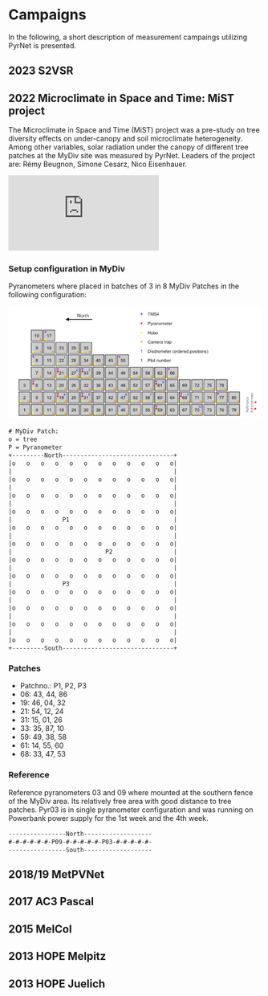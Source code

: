 # Campaigns
In the following, a short description of measurement campaings utilizing PyrNet is presented.

## 2023 S2VSR

## 2022 Microclimate in Space and Time: MiST project

The Microclimate in Space and Time (MiST) project was a pre-study on tree diversity effects on under-canopy and soil microclimate heterogeneity.
Among other variables, solar radiation under the canopy of different tree patches at the MyDiv site was measured by PyrNet.
Leaders of the project are: Rémy Beugnon, Simone Cesarz, Nico Eisenhauer.

![MyDiv site patch layout](https://arpha.pensoft.net//showfigure.php?filename=oo_667512.png)

### Setup configuration in MyDiv

Pyranometers where placed in batches of 3 in 8 MyDiv Patches in the following configuration:

![Numbered Mydiv patches](images/mydiv_patches.png)


```{raw}
# MyDiv Patch:
o = tree
P = Pyranometer
+---------North-------------------------------+
|o   o   o   o   o   o   o   o   o   o   o   o|
|                                             |
|o   o   o   o   o   o   o   o   o   o   o   o|
|                                             |
|o   o   o   o   o   o   o   o   o   o   o   o|
|                                             |
|o   o   o   o   o   o   o   o   o   o   o   o|
|              P1                             |
|o   o   o   o   o   o   o   o   o   o   o   o|
|                                             |
|o   o   o   o   o   o   o   o   o   o   o   o|
|                          P2                 |
|o   o   o   o   o   o   o   o   o   o   o   o|
|                                             |
|o   o   o   o   o   o   o   o   o   o   o   o|
|              P3                             |
|o   o   o   o   o   o   o   o   o   o   o   o|
|                                             |
|o   o   o   o   o   o   o   o   o   o   o   o|
|                                             |
|o   o   o   o   o   o   o   o   o   o   o   o|
|                                             |
|o   o   o   o   o   o   o   o   o   o   o   o|
+---------South-------------------------------+
```

### Patches
* Patchno.: P1, P2, P3
* 06: 43, 44, 86
* 19: 46, 04, 32
* 21: 54, 12, 24
* 31: 15, 01, 26
* 33: 35, 87, 10
* 59: 49, 38, 58
* 61: 14, 55, 60
* 68: 33, 47, 53

### Reference
Reference pyranometers 03 and 09 where mounted at the southern fence of the MyDiv area.
Its relatively free area with good distance to tree patches.
Pyr03 is in single pyranometer configuration and was running on Powerbank power supply for the 1st week and the 4th week.

```
----------------North-------------------
#-#-#-#-#-#-P09-#-#-#-#-#-P03-#-#-#-#-#-
----------------South-------------------
```

## 2018/19 MetPVNet

## 2017 AC3 Pascal

## 2015 MelCol

## 2013 HOPE Melpitz

## 2013 HOPE Juelich